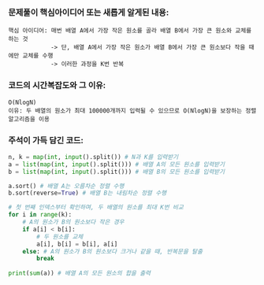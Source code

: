 ### 문제풀이 핵심아이디어 또는 새롭게 알게된 내용:
    핵심 아이디어: 매번 배열 A에서 가장 작은 원소를 골라 배열 B에서 가장 큰 원소와 교체를 하는 것    
                -> 단, 배열 A에서 가장 작은 원소가 배열 B에서 가장 큰 원소보다 작을 때에만 교체를 수행
                -> 이러한 과정을 K번 반복

### 코드의 시간복잡도와 그 이유:
    O(NlogN)
    이유: 두 배열의 원소가 최대 100000개까지 입력될 수 있으므로 O(NlogN)을 보장하는 정렬 알고리즘을 이용 
    
### 주석이 가득 담긴 코드:
```python
n, k = map(int, input().split()) # N과 K를 입력받기
a = list(map(int, input().split())) # 배열 A의 모든 원소를 입력받기
b = list(map(int, input().split())) # 배열 B의 모든 원소를 입력받기

a.sort() # 배열 A는 오름차순 정렬 수행
b.sort(reverse=True) # 배열 B는 내림차순 정렬 수행

# 첫 번째 인덱스부터 확인하며, 두 배열의 원소를 최대 K번 비교
for i in range(k):
    # A의 원소가 B의 원소보다 작은 경우
    if a[i] < b[i]:
        # 두 원소를 교체
        a[i], b[i] = b[i], a[i]
    else: # A의 원소가 B의 원소보다 크거나 같을 때, 반복문을 탈출
        break
        
print(sum(a)) # 배열 A의 모든 원소의 합을 출력


```
